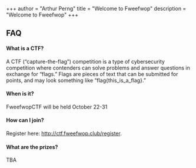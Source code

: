 +++
author = "Arthur Perng"
title = "Welcome to Fweefwop"
description = "Welcome to Fweefwop"
+++   


## FAQ
#### What is a CTF?
A CTF (“capture-the-flag”) competition is a type of cybersecurity competition where contenders can solve problems and answer questions in exchange for “flags.” Flags are pieces of text that can be submitted for points, and may look something like “flag{this_is_a_flag}.”
#### When is it?
FweefwopCTF will be held October 22-31
#### How can I join?
Register here: http://ctf.fweefwop.club/register. 
#### What are the prizes?
TBA

